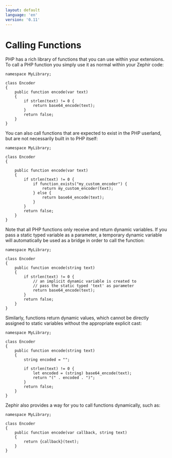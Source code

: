```yaml
---
layout: default
language: 'en'
version: '0.11'
---
```


# Calling Functions
PHP has a rich library of functions that you can use within your extensions. To call a PHP function you simply use it as normal within your Zephir code:

```zephir
namespace MyLibrary;

class Encoder
{
    public function encode(var text)
    {
        if strlen(text) != 0 {
            return base64_encode(text);
        }
        return false;
    }
}
```

You can also call functions that are expected to exist in the PHP userland, but are not necessarily built in to PHP itself:

```zephir
namespace MyLibrary;

class Encoder
{

    public function encode(var text)
    {
        if strlen(text) != 0 {
            if function_exists("my_custom_encoder") {
                return my_custom_encoder(text);
            } else {
                return base64_encode(text);
            }
        }
        return false;
    }
}
```

Note that all PHP functions only receive and return dynamic variables. If you pass a static typed variable as a parameter, a temporary dynamic variable will automatically be used as a bridge in order to call the function:

```zephir
namespace MyLibrary;

class Encoder
{
    public function encode(string text)
    {
        if strlen(text) != 0 {
            // an implicit dynamic variable is created to
            // pass the static typed 'text' as parameter
            return base64_encode(text);
        }
        return false;
    }
}
```

Similarly, functions return dynamic values, which cannot be directly assigned to static variables without the appropriate explicit cast:

```zephir
namespace MyLibrary;

class Encoder
{
    public function encode(string text)
    {
        string encoded = "";

        if strlen(text) != 0 {
            let encoded = (string) base64_encode(text);
            return "(" . encoded . ")";
        }
        return false;
    }
}
```

Zephir also provides a way for you to call functions dynamically, such as:

```zephir
namespace MyLibrary;

class Encoder
{
    public function encode(var callback, string text)
    {
        return {callback}(text);
    }
}
```

